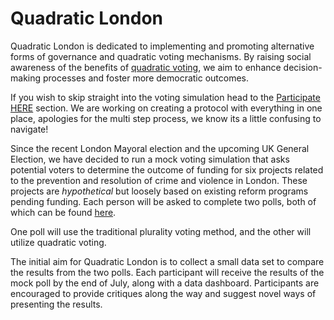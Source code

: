 

# Quadratic London

Quadratic London is dedicated to implementing and promoting alternative forms of governance and quadratic voting mechanisms. By raising social awareness of the benefits of [quadratic voting](what-is-quadratic-voting/), we aim to enhance decision-making processes and foster more democratic outcomes.&#x20;

If you wish to skip straight into the voting simulation head to the [Participate HERE](participate-here.md) section. We are working on creating a protocol with everything in one place, apologies for the multi step process, we know its a little confusing to navigate!

Since the recent London Mayoral election and the upcoming UK General Election, we have decided to run a mock voting simulation that asks potential voters to determine the outcome of funding for six projects related to the prevention and resolution of crime and violence in London. These projects are _hypothetical_ but loosely based on existing reform programs pending funding. Each person will be asked to complete two polls, both of which can be found [here](https://forms.gle/joYmn3xNE1RuHBTj8).

One poll will use the traditional plurality voting method, and the other will utilize quadratic voting.&#x20;

The initial aim for Quadratic London is to collect a small data set to compare the results from the two polls. Each participant will receive the results of the mock poll by the end of July, along with a data dashboard. Participants are encouraged to provide critiques along the way and suggest novel ways of presenting the results.



